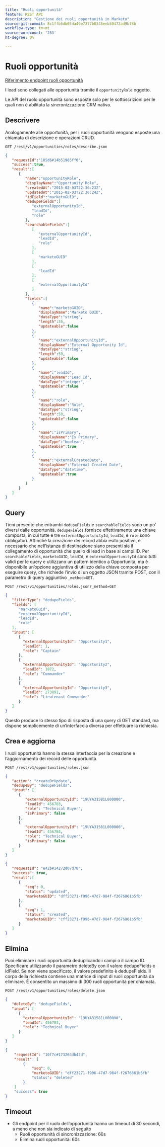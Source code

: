 ```yaml
---
title: "Ruoli opportunità"
feature: REST API
description: "Gestione dei ruoli opportunità in Marketo"
source-git-commit: 8c1ffb6db05da49e7377b8345eeb30472ad9b78b
workflow-type: tm+mt
source-wordcount: '253'
ht-degree: 0%

---
```



# Ruoli opportunità

[Riferimento endpoint ruoli opportunità](https://developer.adobe.com/marketo-apis/api/mapi/#tag/Opportunities/operation/getOpportunityRolesUsingGET)

I lead sono collegati alle opportunità tramite il `opportunityRole` oggetto.

Le API del ruolo opportunità sono esposte solo per le sottoscrizioni per le quali non è abilitata la sincronizzazione CRM nativa.

## Descrivere

Analogamente alle opportunità, per i ruoli opportunità vengono esposte una chiamata di descrizione e operazioni CRUD.

```
GET /rest/v1/opportunities/roles/describe.json
```

```json
{  
   "requestId":"185d6#14b51985ff0",
   "success":true,
   "result":[  
      {  
         "name":"opportunityRole",
         "displayName":"Opportunity Role",
         "createdAt":"2015-02-03T22:36:23Z",
         "updatedAt":"2015-02-03T22:36:24Z",
         "idField":"marketoGUID",
         "dedupeFields":[  
            "externalOpportunityId",
            "leadId",
            "role"
         ],
         "searchableFields":[  
            [  
               "externalOpportunityId",
               "leadId",
               "role"
            ],
            [  
               "marketoGUID"
            ],
            [  
               "leadId"
            ],
            [  
               "externalOpportunityId"
            ]
         ],
         "fields":[  
            {  
               "name":"marketoGUID",
               "displayName":"Marketo GUID",
               "dataType":"string",
               "length":36,
               "updateable":false
            },
            {  
               "name":"externalOpportunityId",
               "displayName":"External Opportunity Id",
               "dataType":"string",
               "length":50,
               "updateable":false
            },
            {  
               "name":"leadId",
               "displayName":"Lead Id",
               "dataType":"integer",
               "updateable":false
            },
            {  
               "name":"role",
               "displayName":"Role",
               "dataType":"string",
               "length":50,
               "updateable":false
            },
            {  
               "name":"isPrimary",
               "displayName":"Is Primary",
               "dataType":"boolean",
               "updateable":true
            },
            {  
               "name":"externalCreatedDate",
               "displayName":"External Created Date",
               "dataType":"datetime",
               "updateable":true
            }
         ]
      }
   ]
}
```

## Query

Tieni presente che entrambi `dedupeFields` e `searchableFields` sono un po&#39; diversi dalle opportunità. `dedupeFields` fornisce effettivamente una chiave composta, in cui tutte e tre `externalOpportunityId`, `leadId`, e `role` sono obbligatori. Affinché la creazione dei record abbia esito positivo, è necessario che nell’istanza di destinazione siano presenti sia il collegamento di opportunità che quello di lead in base ai campi ID. Per `searchableFields`, `marketoGUID`, `leadId`, e `externalOpportunityId` sono tutti validi per le query e utilizzano un pattern identico a Opportunità, ma è disponibile un’opzione aggiuntiva di utilizzo della chiave composta per eseguire query, che richiede l’invio di un oggetto JSON tramite POST, con il parametro di query aggiuntivo `_method=GET`.

```
POST /rest/v1/opportunities/roles.json?_method=GET
```

```json
{  
   "filterType": "dedupeFields",
   "fields": [  
      "marketoGuid",
      "externalOpportunityId",
      "leadId",
      "role"
   ],
   "input": [  
      {  
        "externalOpportunityId": "Opportunity1",
        "leadId": 1,
        "role": "Captain"
      },
      {  
        "externalOpportunityId": "Opportunity2",
        "leadId": 1872,
        "role": "Commander"
      },
      {  
        "externalOpportunityId": "Opportunity3",
        "leadId": 273891,
        "role": "Lieutenant Commander"
      }
   ]
}
```

Questo produce lo stesso tipo di risposta di una query di GET standard, ma dispone semplicemente di un’interfaccia diversa per effettuare la richiesta.

## Crea e aggiorna

I ruoli opportunità hanno la stessa interfaccia per la creazione e l’aggiornamento dei record delle opportunità.

```
POST /rest/v1/opportunities/roles.json
```

```json
{
   "action": "createOrUpdate",
   "dedupeBy": "dedupeFields",
   "input": [
      {  
         "externalOpportunityId": "19UYA31581L000000",
         "leadId": 456783,
         "role": "Technical Buyer",
         "isPrimary": false
      },
      {
         "externalOpportunityId": "19UYA31581L000000",
         "leadId": 456784,
         "role": "Technical Buyer",
         "isPrimary": false
      }
   ]
}
```

```json
{
   "requestId": "e42b#14272d07d78",
   "success": true,
   "result":[
      {
         "seq": 0,
         "status": "updated",
         "marketoGUID": "dff23271-f996-47d7-984f-f2676861b5fb"
      },
      {
         "seq": 1,
         "status": "created",
         "marketoGUID": "cff23271-f996-47d7-984f-f2676861b5fb"
      }
   ]
}
```

## Elimina

Puoi eliminare i ruoli opportunità deduplicando i campi o il campo ID. Specificare utilizzando il parametro deleteBy con il valore dedupeFields o idField. Se non viene specificato, il valore predefinito è dedupeFields. Il corpo della richiesta contiene una matrice di input di ruoli opportunità da eliminare. È consentito un massimo di 300 ruoli opportunità per chiamata.

```
POST /rest/v1/opportunities/roles/delete.json
```

```json
{  
   "deleteBy": "dedupeFields",
   "input": [  
      {  
        "externalOpportunityId": "19UYA31581L000000",
        "leadId": 456783,
        "role": "Technical Buyer"
      }
   ]
}
```

```json
{
    "requestId": "10f7c#173264db42d",
    "result": [
        {
            "seq": 0,
            "marketoGUID": "dff23271-f996-47d7-984f-f2676861b5fb"
            "status": "deleted"
        }
    ]
    "success": true
}
```

## Timeout

- Gli endpoint per il ruolo dell’opportunità hanno un timeout di 30 secondi, a meno che non sia indicato di seguito
   - Ruoli opportunità di sincronizzazione: 60s 
   - Elimina ruoli opportunità: 60s
